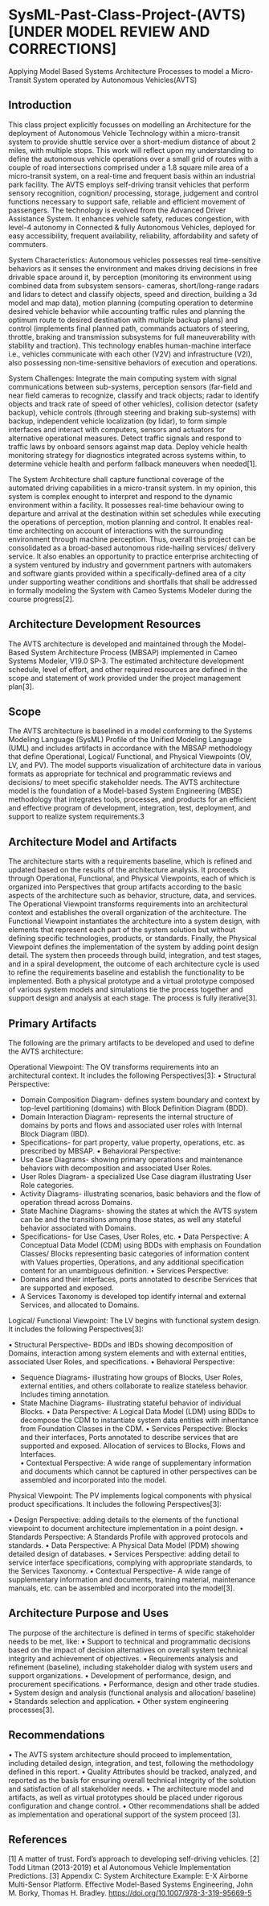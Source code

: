 # SysML-Past-Class-Project-(AVTS) [UNDER MODEL REVIEW AND CORRECTIONS]

Applying Model Based Systems Architecture Processes to model a Micro-Transit System operated by Autonomous Vehicles(AVTS)

## Introduction

This class project explicitly focusses on modelling an Architecture for the deployment of Autonomous Vehicle Technology within a micro-transit system to provide shuttle service over a short-medium distance of about 2 miles, with multiple stops. This work will reflect upon my understanding to define the autonomous vehicle operations over a small grid of routes with a couple of road intersections comprised under a 1.8 square mile area of a micro-transit system, on a real-time and frequent basis within an industrial park facility. The AVTS employs self-driving transit vehicles that perform sensory recognition, cognition/ processing, storage, judgement and control functions necessary to support safe, reliable and efficient movement of passengers. The technology is evolved from the Advanced Driver Assistance System. It enhances vehicle safety, reduces congestion, with level-4 autonomy in Connected & fully Autonomous Vehicles, deployed for easy accessibility, frequent availability, reliability, affordability and safety of commuters.

System Characteristics: Autonomous vehicles possesses real time-sensitive behaviors as it senses the environment and makes driving decisions in free drivable space around it, by perception (monitoring its environment using combined data from subsystem sensors- cameras, short/long-range radars and lidars to detect and classify objects, speed and direction, building a 3d model and map data), motion planning (computing operation to determine desired vehicle behavior while accounting traffic rules and planning the optimum route to desired destination with multiple backup plans) and control (implements final planned path, commands actuators of steering, throttle, braking and transmission subsystems for full maneuverability with stability and traction). This technology enables human-machine interface i.e., vehicles communicate with each other (V2V) and infrastructure (V2I), also possessing non-time-sensitive behaviors of execution and operations.

System Challenges: Integrate the main computing system with signal communications between sub-systems, perception sensors (far-field and near field cameras to recognize, classify and track objects; radar to identify objects and track rate of speed of other vehicles), collision detector (safety backup), vehicle controls (through steering and braking sub-systems) with backup, independent vehicle localization (by lidar), to form simple interfaces and interact with computers, sensors and actuators for alternative operational measures. Detect traffic signals and respond to traffic laws by onboard sensors against map data. Deploy vehicle health monitoring strategy for diagnostics integrated across systems within, to determine vehicle health and perform fallback maneuvers when needed[1].

The System Architecture shall capture functional coverage of the automated driving capabilities in a micro-transit system. In my opinion, this system is complex enought to interpret and respond to the dynamic environment within a facility. It possesses real-time behaviour owing to departure and arrival at the destination within set schedules while executing the operations of perception, motion planning and control. It enables real-time architecting on account of interactions with the surrounding environment through machine perception. Thus, overall this project can be consolidated as a broad-based autonomous ride-hailing services/ delivery service. It also enables an opportunity to practice enterprise architecting of a system ventured by industry and government partners with automakers and software giants provided within a specifically-defined area of a city under supporting weather conditions and shortfalls that shall be addressed in formally modeling the System with Cameo Systems Modeler during the course progress[2].

## Architecture Development Resources

The AVTS architecture is developed and maintained through the Model-Based System Architecture Process (MBSAP) implemented in Cameo Systems Modeler, V19.0 SP-3. The estimated architecture development schedule, level of effort, and other required resources are defined in the scope and statement of work provided under the project management plan[3].

## Scope

The AVTS architecture is baselined in a model conforming to the Systems Modeling Language (SysML) Profile of the Unified Modeling Language (UML) and includes artifacts in accordance with the MBSAP methodology that define Operational, Logical/ Functional, and Physical Viewpoints (OV, LV, and PV). The model supports visualization of architecture data in various formats as appropriate for technical and programmatic reviews and decisions/ to meet specific stakeholder needs. The AVTS architecture model is the foundation of a Model-based System Engineering (MBSE) methodology that integrates tools, processes, and products for an efficient and effective program of development, integration, test, deployment, and support to realize system requirements.3

## Architecture Model and Artifacts

The architecture starts with a requirements baseline, which is refined and updated based on the results of the architecture analysis. It proceeds through Operational, Functional, and Physical Viewpoints, each of which is organized into Perspectives that group artifacts according to the basic aspects of the architecture such as behavior, structure, data, and services. The Operational Viewpoint transforms requirements into an architectural context and establishes the overall organization of the architecture. The Functional Viewpoint instantiates the architecture into a system design, with elements that represent each part of the system solution but without defining specific technologies, products, or standards. Finally, the Physical Viewpoint defines the implementation of the system by adding point design detail. The system then proceeds through build, integration, and test stages, and in a spiral development, the outcome of each architecture cycle is used to refine the requirements baseline and establish the functionality to be implemented. Both a physical prototype and a virtual prototype composed of various system models and simulations tie the process together and support design and analysis at each stage. The process is fully iterative[3].

## Primary Artifacts

The following are the primary artifacts to be developed and used to define the AVTS architecture:

Operational Viewpoint: The OV transforms requirements into an architectural context. It includes the following Perspectives[3]:
•	Structural Perspective:
-	Domain Composition Diagram- defines system boundary and context by top-level partitioning (domains) with Block Definition Diagram (BDD).
-	Domain Interaction Diagram- represents the internal structure of domains by ports and flows and associated user roles with Internal Block Diagram (IBD).
-	Specifications- for part property, value property, operations, etc. as prescribed by MBSAP.
•	Behavioral Perspective:
-	Use Case Diagrams- showing primary operations and maintenance behaviors with decomposition and associated User Roles.
-	User Roles Diagram- a specialized Use Case diagram illustrating User Role categories.
-	Activity Diagrams- illustrating scenarios, basic behaviors and the flow of operation thread across Domains.
-	State Machine Diagrams- showing the states at which the AVTS system can be and the transitions among those states, as well any stateful behavior associated with Domains.
-	Specifications- for Use Cases, User Roles, etc.
•	Data Perspective: A Conceptual Data Model (CDM) using BDDs with emphasis on Foundation Classes/ Blocks representing basic categories of information content with Values properties, Operations, and any additional specification content for an unambiguous definition.
•	Services Perspective:
-	Domains and their interfaces, ports annotated to describe Services that are supported and exposed.
-	A Services Taxonomy is developed top identify internal and external Services, and allocated to Domains.

Logical/ Functional Viewpoint: The LV begins with functional system design. It includes the following Perspectives[3]:

•	Structural Perspective- BDDs and IBDs showing decomposition of Domains, interaction among system elements and with external entities, associated User Roles, and specifications.
•	Behavioral Perspective:
-	Sequence Diagrams- illustrating how groups of Blocks, User Roles, external entities, and others collaborate to realize stateless behavior. Includes timing annotation.
-	State Machine Diagrams- illustrating stateful behavior of individual Blocks.
•	Data Perspective: A Logical Data Model (LDM) using BDDs to decompose the CDM to instantiate system data entities with inheritance from Foundation Classes in the CDM.
•	Services Perspective: Blocks and their interfaces, Ports annotated to describe services that are supported and exposed. Allocation of services to Blocks, Flows and Interfaces.    
•	Contextual Perspective: A wide range of supplementary information and documents which cannot be captured in other perspectives can be assembled and incorporated into the model.

Physical Viewpoint: The PV implements logical components with physical product specifications. It includes the following Perspectives[3]:

•	Design Perspective: adding details to the elements of the functional viewpoint to document architecture implementation in a point design.
•	Standards Perspective: A Standards Profile with approved protocols and standards.
•	Data Perspective: A Physical Data Model (PDM) showing detailed design of databases.
•	Services Perspective: adding detail to service interface specifications, complying with appropriate standards, to the Services Taxonomy.
•	Contextual Perspective- A wide range of supplementary information and documents, training material, maintenance manuals, etc. can be assembled and incorporated into the model[3].

## Architecture Purpose and Uses

The purpose of the architecture is defined in terms of specific stakeholder needs to be met, like:
•	Support to technical and programmatic decisions based on the impact of decision alternatives on overall system technical integrity and achievement of objectives.
•	Requirements analysis and refinement (baseline), including stakeholder dialog with system users and support organizations.
•	Development of performance, design, and procurement specifications.
•	Performance, design and other trade studies.
•	System design and analysis (functional analysis and allocation/ baseline)
•	Standards selection and application.
•	Other system engineering processes[3].

## Recommendations

•	The AVTS system architecture should proceed to implementation, including detailed design, integration, and test, following the methodology defined in this report.
•	Quality Attributes should be tracked, analyzed, and reported as the basis for ensuring overall technical integrity of the solution and satisfaction of all stakeholder needs.
•	The architecture model and artifacts, as well as virtual prototypes should be placed under rigorous configuration and change control.
•	Other recommendations shall be added as implementation and operational support of the system proceed [3].

## References

[1] A matter of trust. Ford’s approach to developing self-driving vehicles.
[2] Todd Litman (2013-2019) et al Autonomous Vehicle Implementation Predictions.
[3] Appendix C: System Architecture Example: E-X Airborne Multi-Sensor Platform. Effective Model-Based Systems Engineering, John M. Borky, Thomas H. Bradley. https://doi.org/10.1007/978-3-319-95669-5
